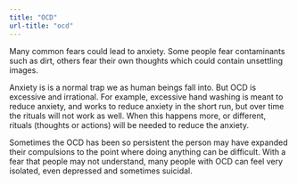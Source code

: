 ```yaml
---
title: "OCD"
url-title: "ocd"
---
```

Many common fears could lead to anxiety. Some people fear contaminants such as dirt, others fear their own thoughts which could contain unsettling images.

Anxiety is is a normal trap we as human beings fall into. But OCD is excessive and irrational. For example, excessive hand washing is meant to reduce anxiety, and works to reduce anxiety in the short run, but over time the rituals will not work as well. When this happens more, or different, rituals (thoughts or actions) will be needed to reduce the anxiety.

Sometimes the OCD has been so persistent the person may have expanded their compulsions to the point where doing anything can be difficult. With a fear that people may not understand, many people with OCD can feel very isolated, even depressed and sometimes suicidal.